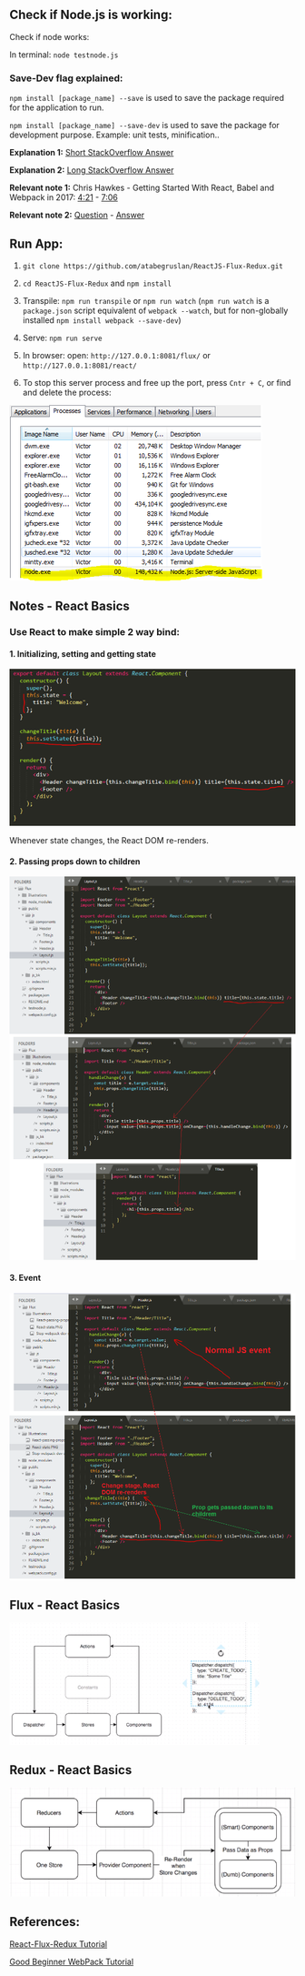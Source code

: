 ## Check if Node.js is working:

Check if node works:

In terminal: `node testnode.js`

### Save-Dev flag explained:

`npm install [package_name] --save`  is used to save the package required for the application to run.

`npm install [package_name] --save-dev` is used to save the package for development purpose. Example: unit tests, minification..

**Explanation 1:** [Short StackOverflow Answer](https://stackoverflow.com/questions/22891211/what-is-the-difference-between-save-and-save-dev)

**Explanation 2:** [Long StackOverflow Answer](https://stackoverflow.com/questions/33504641/whats-the-difference-between-save-and-save-dev-in-npm-install/33507291)

**Relevant note 1:** Chris Hawkes - Getting Started With React, Babel and Webpack in 2017: [4:21](https://www.youtube.com/watch?v=w5TupxbnnrM&t=261s) - [7:06](https://www.youtube.com/watch?v=w5TupxbnnrM&t=426s)

**Relevant note 2:** [Question](https://github.com/Microsoft/types-publisher/issues/81) - [Answer](https://github.com/Microsoft/types-publisher/issues/81#issuecomment-234051338)

## Run App:

1. `git clone https://github.com/atabegruslan/ReactJS-Flux-Redux.git`

2. `cd ReactJS-Flux-Redux` and `npm install`

3. Transpile:  `npm run transpile` or  `npm run watch` (`npm run watch` is a `package.json` script equivalent of `webpack --watch`, but for non-globally installed `npm install webpack --save-dev`)

4. Serve: `npm run serve`

5. In browser: open: `http://127.0.0.1:8081/flux/` or `http://127.0.0.1:8081/react/`

6. To stop this server process and free up the port, press `Cntr + C`, or find and delete the process:

![Stop Webpack Dev Server](https://raw.githubusercontent.com/atabegruslan/ReactJS-Flux-Redux/master/Illustrations/Stop-webpack-dev-server.PNG "Stop Webpack Dev Server")

## Notes - React Basics

### Use React to make simple 2 way bind:

#### 1. Initializing, setting and getting state

![Initializing, setting and getting state](https://raw.githubusercontent.com/atabegruslan/ReactJS-Flux-Redux/master/Illustrations/React-state.PNG "Initializing, setting and getting state")

Whenever state changes, the React DOM re-renders.

#### 2. Passing props down to children

![Passing props down to children](https://raw.githubusercontent.com/atabegruslan/ReactJS-Flux-Redux/master/Illustrations/React-passing-props-down.PNG "Passing props down to children")

#### 3. Event

![Event](https://raw.githubusercontent.com/atabegruslan/ReactJS-Flux-Redux/master/Illustrations/Event.PNG "Event")

## Flux - React Basics

![Flux](https://raw.githubusercontent.com/atabegruslan/ReactJS-Flux-Redux/master/Illustrations/Flux.PNG "Event")

## Redux - React Basics

![Redux](https://raw.githubusercontent.com/atabegruslan/ReactJS-Flux-Redux/master/Illustrations/Redux.PNG "Event")

## References:

[React-Flux-Redux Tutorial](https://www.youtube.com/playlist?list=PLoYCgNOIyGABj2GQSlDRjgvXtqfDxKm5b)

[Good Beginner WebPack Tutorial](https://www.youtube.com/watch?v=9kJVYpOqcVU)

